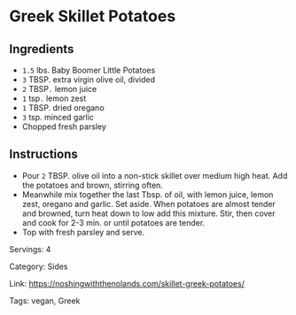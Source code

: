 # Greek Skillet Potatoes

## Ingredients

- `1.5` lbs. Baby Boomer Little Potatoes
- `3` TBSP. extra virgin olive oil, divided
- `2` TBSP`.` lemon juice
- `1` tsp`.` lemon zest
- `1` TBSP. dried oregano
- `3` tsp. minced garlic
- Chopped fresh parsley

## Instructions

- Pour `2` TBSP. olive oil into a non-stick skillet over medium high heat. Add the potatoes and brown, stirring often.
- Meanwhile mix together the last Tbsp. of oil, with lemon juice, lemon zest, oregano and garlic. Set aside. When potatoes are almost tender and browned, turn heat down to low add this mixture. Stir, then cover and cook for 2-3 min. or until potatoes are tender.
- Top with fresh parsley and serve.

Servings: 4

Category: Sides

Link: https://noshingwiththenolands.com/skillet-greek-potatoes/

Tags: vegan, Greek


